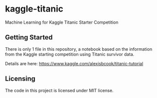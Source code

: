 # kaggle-titanic
Machine Learning for Kaggle Titanic Starter Competition

## Getting Started

There is only 1 file in this repository, a notebook based on the information from the Kaggle starting competition using Titanic survivor data. 

Details are here: https://www.kaggle.com/alexisbcook/titanic-tutorial

## Licensing

The code in this project is licensed under MIT license.
